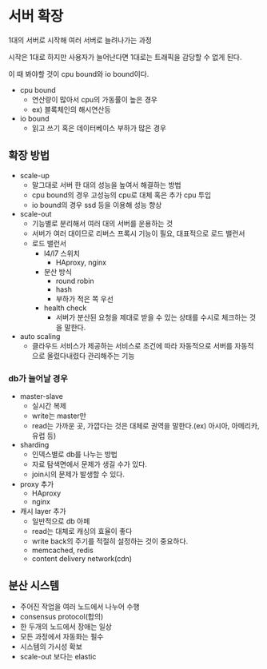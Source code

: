 # 서버 확장

1대의 서버로 시작해 여러 서버로 늘려나가는 과정

시작은 1대로 하지만 사용자가 늘어난다면 1대로는 트래픽을 감당할 수 없게 된다.

이 때 봐야할 것이 cpu bound와 io bound이다.

- cpu bound
  - 연산량이 많아서 cpu의 가동률이 높은 경우
  - ex) 블록체인의 해시연산등
- io bound
  - 읽고 쓰기 혹은 데이터베이스 부하가 많은 경우

## 확장 방법

- scale-up
  - 말그대로 서버 한 대의 성능을 높여서 해결하는 방법
  - cpu bound의 경우 고성능의 cpu로 대체 혹은 추가 cpu 투입
  - io bound의 경우 ssd 등을 이용해 성능 향상
- scale-out
  - 기능별로 분리해서 여러 대의 서버를 운용하는 것
  - 서버가 여러 대이므로 리버스 프록시 기능이 필요, 대표적으로 로드 밸런서
  - 로드 밸런서
    - l4/l7 스위치
      - HAproxy, nginx
    - 분산 방식
      - round robin
      - hash
      - 부하가 적은 쪽 우선
    - health check
      - 서버가 분산된 요청을 제대로 받을 수 있는 상태를 수시로 체크하는 것을 말한다. 
- auto scaling
  - 클라우드 서비스가 제공하는 서비스로 조건에 따라 자동적으로 서버를 자동적으로 올렸다내렸다 관리해주는 기능

### db가 늘어날 경우

- master-slave
  - 실시간 복제
  - write는 master만
  - read는 가까운 곳, 가깝다는 것은 대체로 권역을 말한다.(ex) 아시아, 아메리카, 유럽 등)
- sharding
  - 인덱스별로 db를 나누는 방법
  - 자료 탐색면에서 문제가 생길 수가 있다.
  - join시의 문제가 발생할 수 있다.
- proxy 추가
  - HAproxy
  - nginx
- 캐시 layer 추가
  - 일반적으로 db 아페
  - read는 대체로 캐싱의 효율이 좋다
  - write back의 주기를 적절히 설정하는 것이 중요하다.
  - memcached, redis
  - content delivery network(cdn)

## 분산 시스템

- 주어진 작업을 여러 노드에서 나누어 수행
- consensus protocol(합의)
- 한 두개의 노드에서 장애는 일상
- 모든 과정에서 자동화는 필수
- 시스템의 가시성 확보
- scale-out 보다는 elastic
